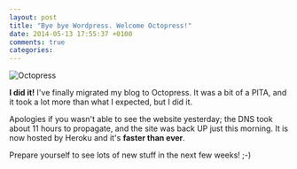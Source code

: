 ```yaml
---
layout: post
title: "Bye bye Wordpress. Welcome Octopress!"
date: 2014-05-13 17:55:37 +0100
comments: true
categories: 
---
```


<img src="/images/octopress_logo.png" alt="Octopress" class="basic-alignment left">

**I did it!** I've finally migrated my blog to Octopress. It was a bit of a PITA, and it took a lot more than what I expected, but I did it.

Apologies if you wasn't able to see the website yesterday; the DNS took about 11 hours to propagate, and the site was back UP just this morning. It is now hosted by Heroku and it's **faster than ever**.

Prepare yourself to see lots of new stuff in the next few weeks! ;-)
